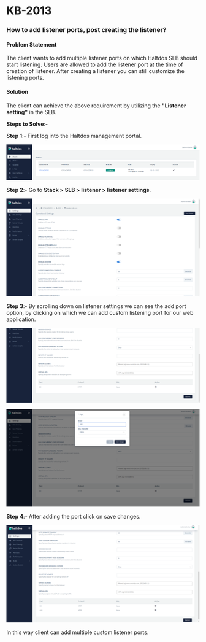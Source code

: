 # KB-2013

### **How to add listener ports, post creating the listener**?

#### **Problem Statement**

The client wants to add multiple listener ports on which Haltdos SLB should start listening. Users are allowed to add the listener port at the time of creation of listener. After creating a listener you can still customize the listening ports.

#### **Solution**

The client can achieve the above requirement by utilizing the **"Listener setting"** in the SLB.

**Steps to Solve**:-

**Step 1**:- First log into the Haltdos management portal.

![](/img/adc/kb/adc14.1.png)

**Step 2**:- Go to **Stack > SLB > listener > listener settings**.

![](/img/adc/kb/adc14.2.png)

**Step 3**:-  By scrolling down on listener settings we can see the add port option, by clicking on which we can add custom listening port for our web application.

![](/img/adc/kb/adc14.3.png)

![](/img/adc/kb/adc14.4.png)

**Step 4**:- After adding the port click on save changes.

![](/img/adc/kb/adc14.5.png)

In this way client can add multiple custom listener ports.